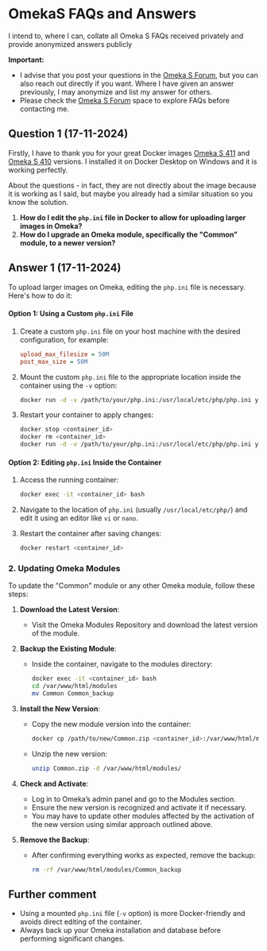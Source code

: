 # OmekaS FAQs and Answers
I intend to, where I can, collate all Omeka S FAQs received privately and provide anonymized answers publicly

**Important:** 
  - I advise that you post your questions in the [Omeka S Forum](https://forum.omeka.org/), but you can also reach out directly if you want. Where I have given an answer previously, I may anonymize and list my answer for others.
  - Please check the [Omeka S Forum](https://forum.omeka.org/) space to explore FAQs before contacting me.
    
## Question 1 (17-11-2024)

Firstly, I have to thank you for your great Docker images [Omeka S 411](https://github.com/spatialscientist/omeka-s411-docker) and [Omeka S 410](https://github.com/spatialscientist/omeka-s410-docker) versions. I installed it on Docker Desktop on Windows and it is working perfectly.

About the questions - in fact, they are not directly about the image because it is working as I said, but maybe you already had a similar situation so you know the solution.

1. **How do I edit the `php.ini` file in Docker to allow for uploading larger images in Omeka?**  
2. **How do I upgrade an Omeka module, specifically the "Common" module, to a newer version?**


## Answer 1 (17-11-2024)

To upload larger images on Omeka, editing the `php.ini` file is necessary. Here's how to do it:

#### Option 1: Using a Custom `php.ini` File

1. Create a custom `php.ini` file on your host machine with the desired configuration, for example:
   ```ini
   upload_max_filesize = 50M
   post_max_size = 50M
   ```

2. Mount the custom `php.ini` file to the appropriate location inside the container using the `-v` option:
   ```bash
   docker run -d -v /path/to/your/php.ini:/usr/local/etc/php/php.ini your-docker-image
   ```

3. Restart your container to apply changes:
   ```bash
   docker stop <container_id>
   docker rm <container_id>
   docker run -d -v /path/to/your/php.ini:/usr/local/etc/php/php.ini your-docker-image
   ```

#### Option 2: Editing `php.ini` Inside the Container

1. Access the running container:
   ```bash
   docker exec -it <container_id> bash
   ```

2. Navigate to the location of `php.ini` (usually `/usr/local/etc/php/`) and edit it using an editor like `vi` or `nano`.

3. Restart the container after saving changes:
   ```bash
   docker restart <container_id>
   ```

### 2. Updating Omeka Modules

To update the "Common" module or any other Omeka module, follow these steps:

1. **Download the Latest Version**:
   - Visit the Omeka Modules Repository and download the latest version of the module.

2. **Backup the Existing Module**:
   - Inside the container, navigate to the modules directory:
     ```bash
     docker exec -it <container_id> bash
     cd /var/www/html/modules
     mv Common Common_backup
     ```

3. **Install the New Version**:
   - Copy the new module version into the container:
     ```bash
     docker cp /path/to/new/Common.zip <container_id>:/var/www/html/modules
     ```

   - Unzip the new version:
     ```bash
     unzip Common.zip -d /var/www/html/modules/
     ```

4. **Check and Activate**:
   - Log in to Omeka’s admin panel and go to the Modules section.
   - Ensure the new version is recognized and activate it if necessary.
   - You may have to update other modules affected by the activation of the new version using similar approach outlined above.

5. **Remove the Backup**:
   - After confirming everything works as expected, remove the backup:
     ```bash
     rm -rf /var/www/html/modules/Common_backup
     ```

## Further comment

- Using a mounted `php.ini` file (`-v` option) is more Docker-friendly and avoids direct editing of the container.
- Always back up your Omeka installation and database before performing significant changes.

